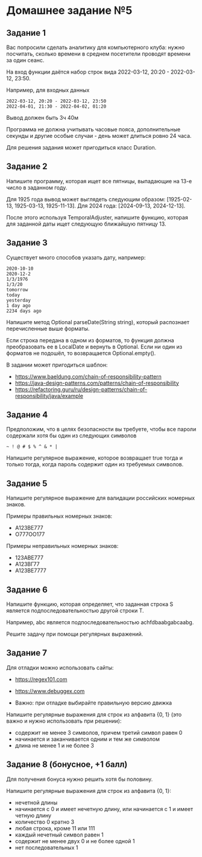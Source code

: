 # Домашнее задание №5

## Задание 1
Вас попросили сделать аналитику для компьютерного клуба: нужно посчитать, сколько времени в среднем посетители проводят времени за один сеанс.

На вход функции даётся набор строк вида 2022-03-12, 20:20 - 2022-03-12, 23:50.

Например, для входных данных

    2022-03-12, 20:20 - 2022-03-12, 23:50
    2022-04-01, 21:30 - 2022-04-02, 01:20

Вывод должен быть 3ч 40м

Программа не должна учитывать часовые пояса, дополнительные секунды и другие особые случаи - день может длиться ровно 24 часа.

Для решения задания может пригодиться класс Duration.

## Задание 2
Напишите программу, которая ищет все пятницы, выпадающие на 13-е число в заданном году.

Для 1925 года вывод может выглядеть следующим образом: [1925-02-13, 1925-03-13, 1925-11-13]. Для 2024 года: [2024-09-13, 2024-12-13].

После этого используя TemporalAdjuster, напишите функцию, которая для заданной даты ищет следующую ближайшую пятницу 13.

## Задание 3
Существует много способов указать дату, например:

    2020-10-10
    2020-12-2
    1/3/1976
    1/3/20
    tomorrow
    today
    yesterday
    1 day ago
    2234 days ago

Напишите метод Optional<LocalDate> parseDate(String string), который распознает перечисленные выше форматы.

Если строка передана в одном из форматов, то функция должна преобразовать ее в LocalDate и вернуть в Optional. Если ни один из форматов не подошёл, то возвращается Optional.empty().

В задании может пригодиться шаблон:
* https://www.baeldung.com/chain-of-responsibility-pattern
* https://java-design-patterns.com/patterns/chain-of-responsibility
* https://refactoring.guru/ru/design-patterns/chain-of-responsibility/java/example

## Задание 4
Предположим, что в целях безопасности вы требуете, чтобы все пароли содержали хотя бы один из следующих символов

    ~ ! @ # $ % ^ & * |

Напишите регулярное выражение, которое возвращает true тогда и только тогда, когда пароль содержит один из требуемых символов.

## Задание 5
Напишите регулярное выражение для валидации российских номерных знаков.

Примеры правильных номерных знаков:
* А123ВЕ777
* О777ОО177

Примеры неправильных номерных знаков:
* 123АВЕ777
* А123ВГ77
* А123ВЕ7777

## Задание 6
Напишите функцию, которая определяет, что заданная строка S является подпоследовательностью другой строки T.

Например, abc является подпоследовательностью achfdbaabgabcaabg.

Решите задачу при помощи регулярных выражений.

## Задание 7
Для отладки можно использовать сайты:
* https://regex101.com
* https://www.debuggex.com

* Важно: при отладке выбирайте правильную версию движка

Напишите регулярные выражения для строк из алфавита {0, 1} (это важно и нужно использовать при решении):
* содержит не менее 3 символов, причем третий символ равен 0
* начинается и заканчивается одним и тем же символом
* длина не менее 1 и не более 3

## Задание 8 (бонусное, +1 балл)
Для получения бонуса нужно решить хотя бы половину.

Напишите регулярные выражения для строк из алфавита {0, 1}:
* нечетной длины
* начинается с 0 и имеет нечетную длину, или начинается с 1 и имеет четную длину
* количество 0 кратно 3
* любая строка, кроме 11 или 111
* каждый нечетный символ равен 1
* содержит не менее двух 0 и не более одной 1
* нет последовательных 1
